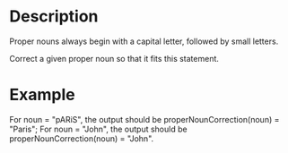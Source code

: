 # Description

Proper nouns always begin with a capital letter, followed by small letters.

Correct a given proper noun so that it fits this statement.

# Example

For noun = "pARiS", the output should be
properNounCorrection(noun) = "Paris";
For noun = "John", the output should be
properNounCorrection(noun) = "John".